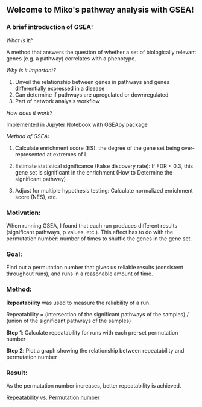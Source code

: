 ## Welcome to Miko's pathway analysis with GSEA!

### A brief introduction of GSEA:

*What is it?*

A method that answers the question of whether a set of biologically relevant genes (e.g. a pathway) correlates with a phenotype.

*Why is it important?*

1. Unveil the relationship between genes in pathways and genes differentially expressed in a disease
2. Can determine if pathways are upregulated or downregulated
3. Part of network analysis workflow

*How does it work?*

Implemented in Jupyter Notebook with GSEApy package

*Method of GSEA:*

1. Calculate enrichment score (ES):
the degree of the gene set being over-represented at extremes of L

2. Estimate statistical significance (False discovery rate):
If FDR < 0.3, this gene set is significant in the enrichment
(How to Determine the significant pathway)

3. Adjust for multiple hypothesis testing:
Calculate normalized enrichment score (NES), etc.

### Motivation:

When running GSEA, I found that each run produces different results (significant pathways, p values, etc.).
This effect has to do with the permutation number: number of times to shuffle the genes in the gene set.

### Goal: 

Find out a permutation number that gives us reliable results (consistent throughout runs), and runs in a reasonable amount of time.

### Method:

**Repeatability** was used to measure the reliability of a run.

Repeatability = (intersection of the significant pathways of the samples) / (union of the significant pathways of the samples)

**Step 1**: Calculate repeatability for runs with each pre-set permutation number

**Step 2**: Plot a graph showing the relationship between repeatability and permutation number

### Result:

As the permutation number increases, better repeatability is achieved.


[Repeatability vs. Permutation number](https://github.com/miko-798/GSEA/blob/master/Practice/repeat.png)



